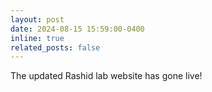```yaml
---
layout: post
date: 2024-08-15 15:59:00-0400
inline: true
related_posts: false
---
```


The updated Rashid lab website has gone live!  
